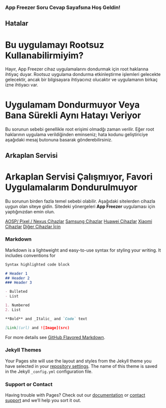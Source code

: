 ### App Freezer Soru Cevap Sayafsına Hoş Geldin!

## Hatalar
# Bu uygulamayı Rootsuz Kullanabilirmiyim?
Hayır, App Freezer cihaz uygulamalarını dondurmak için root haklarına ihtiyaç duyar.
Rootsuz uygulama dondurma etkinleştirme işlemleri gelecekte gelecektir, ancak bir bilgisayara
ihtiyacınız olucaktır ve uygulamanın birkaç izne ihtiyacı var.

# Uygulamam Dondurmuyor Veya Bana Sürekli Aynı Hatayı Veriyor
Bu sorunun sebebi genellikle root erişimi olmadğı zaman verilir.
Eğer root haklarının uygulama verildiğinden eminseniz; hata kodunu geliştiriciye 
aşağıdaki mesaj butonuna basarak gönderebilirsiniz.


## Arkaplan Servisi

# Arkaplan Servisi Çalışmıyor, Favori Uygulamalarım Dondurulmuyor
Bu sorunun birden fazla temel sebebi olabilir. Aşağıdaki sitelerden cihazla
uygun olan siteye gidin. Sitedeki yönergeleri **App Freezer** uygulaması için yaptığınızdan emin olun.

[AOSP/ Pixel / Nexus Cihazlar](https://dontkillmyapp.com/google)
[Samsung Cihazlar](https://dontkillmyapp.com/samsung)
[Huawei Cihazlar](https://dontkillmyapp.com/huawei)
[Xiaomi Cihazlar](https://dontkillmyapp.com/xiaomi)
[Diğer Cihazlar İçin](https://dontkillmyapp.com)


### Markdown

Markdown is a lightweight and easy-to-use syntax for styling your writing. It includes conventions for
 
```markdown
Syntax highlighted code block

# Header 1
## Header 2
### Header 3

- Bulleted
- List

1. Numbered
2. List

**Bold** and _Italic_ and `Code` text

[Link](url) and ![Image](src)
```

For more details see [GitHub Flavored Markdown](https://guides.github.com/features/mastering-markdown/).

### Jekyll Themes

Your Pages site will use the layout and styles from the Jekyll theme you have selected in your [repository settings](https://github.com/Alonew0lfxx/AppFreezer-SSS/settings). The name of this theme is saved in the Jekyll `_config.yml` configuration file.

### Support or Contact

Having trouble with Pages? Check out our [documentation](https://docs.github.com/categories/github-pages-basics/) or [contact support](https://github.com/contact) and we’ll help you sort it out.
